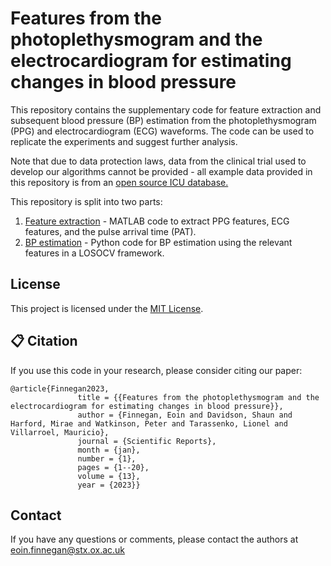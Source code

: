 # Features from the photoplethysmogram and the electrocardiogram for estimating changes in blood pressure

This repository contains the supplementary code for feature extraction and subsequent blood pressure (BP) estimation from the photoplethysmogram (PPG) and electrocardiogram (ECG) waveforms. The code can be used to replicate the experiments and suggest further analysis.

Note that due to data protection laws, data from the clinical trial used to develop our algorithms cannot be provided - all example data provided in this repository is from an [open source ICU database.](https://mimic.mit.edu/)

This repository is split into two parts:

1. [Feature extraction](/Feature_extraction) - MATLAB code to extract PPG features, ECG features, and the pulse arrival time (PAT).
2. [BP estimation](/BP_est) - Python code for BP estimation using the relevant features in a LOSOCV framework.


## License

This project is licensed under the [MIT License](LICENSE).

## <a name="cite"/> :clipboard: Citation

If you use this code in your research, please consider citing our paper:
```
@article{Finnegan2023,
               title = {{Features from the photoplethysmogram and the electrocardiogram for estimating changes in blood pressure}},
               author = {Finnegan, Eoin and Davidson, Shaun and Harford, Mirae and Watkinson, Peter and Tarassenko, Lionel and Villarroel, Mauricio},
               journal = {Scientific Reports},
               month = {jan},
               number = {1}, 
               pages = {1--20},
               volume = {13},
               year = {2023}}

```

## Contact

If you have any questions or comments, please contact the authors at eoin.finnegan@stx.ox.ac.uk


